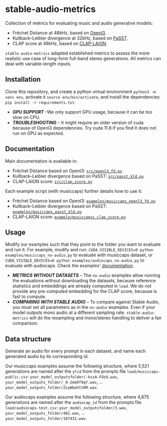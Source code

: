 # stable-audio-metrics
Collection of metrics for evaluating music and audio generative models:
- Fréchet Distance at 48kHz, based on [Openl3](https://github.com/marl/openl3).
- Kullback–Leibler divergence at 32kHz, based on [PaSST](https://github.com/kkoutini/PaSST).
- CLAP score at 48kHz, based on [CLAP-LAION](https://github.com/LAION-AI/CLAP).

`stable-audio-metrics` adapted established metrics to assess the more realistic use case of long-form full-band stereo generations. All metrics can deal with variable-length inputs.

## Installation 
Clone this repository, and create a python virtual environment `python3 -m venv env`, activate it `source env/bin/activate`, and install the dependencies `pip install -r requirements.txt`.

- ***GPU SUPPORT*** –We only support GPU usage, because it can be too slow on CPU.
- ***TROUBLESHOOTING*** – It might require an older version of cuda because of Openl3 dependencies. Try cuda 11.8 if you find it does not run on GPU as expected.

## Documentation

Main documentation is available in: 
- Fréchet Distance based on Openl3:  [`src/openl3_fd.py`](src/openl3_fd.py)
- Kullback–Leibler divergence based on PaSST: [`src/passt_kld.py`](src/passt_kld.py)
- CLAP-LAION score: [`src/clap_score.py`](src/clap_score.py)

Each example script (with musiccaps) further details how to use it:
- Fréchet Distance based on Openl3: [`examples/musiccaps_openl3_fd.py`](example/musiccaps_openl3_fd.py)
- Kullback–Leibler divergence based on PaSST: [`examples/musiccaps_passt_kld.py`](example/musiccaps_passt_kld.py)
- CLAP-LAION score: [`example/musiccapss_clap_score.py`](example/musiccapss_clap_score.py)

## Usage

Modify our examples such that they point to the folder you want to evaluate and run it. For example, modify and run: `CUDA_VISIBLE_DEVICES=0 python examples/musiccaps_no-audio.py` to evaluate with musiccaps dataset, or `CUDA_VISIBLE_DEVICES=6 python examples/audiocaps_no-audio.py` to evaluate with audiocaps. Check the examples' [documentation](examples/README.md).
- ***METRICS WITHOUT DATASETS*** – The `no-audio` examples allow running the evaluations without downloading the datasets, because reference statistics and embeddings are already computed in `load`.  We do not provide any pre-computed embedding for the CLAP score, because is fast to compute.
- ***COMPARING WITH STABLE AUDIO*** – To compare against Stable Audio, you must set all parameters as in the `no-audio` examples. Even if your model outputs mono audio at a different sampling rate. `stable-audio-metrics` will do the resampling and mono/stereo handling to deliver a fair comparison.

## Data structure
Generate an audio for every prompt in each dataset, and name each generated audio by its corresponding id. 

Our musiccaps examples assume the following structure, where 5,521 generations are named after the `ytid` from the prompts file `load/musiccaps-public.csv`: `your_model_outputsfolder/-kssA-FOzU.wav`, `your_model_outputs_folder/_0-2meOf9qY.wav`, ... `your_model_outputs_folder/ZzyWbehtt0M.wav`.

Our audiocaps examples assume the following structure, where 4,875 generations are named after the `audiocap_id` from the prompts file `load/audiocaps-test.csv`:
`your_model_outputsfolder/3.wav`, `your_model_outputs_folder/481.wav`, ... `your_model_outputs_folder/107432.wav`.
